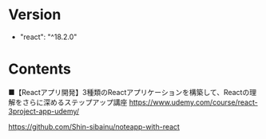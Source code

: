 # Version
- "react": "^18.2.0"

# Contents
■【Reactアプリ開発】3種類のReactアプリケーションを構築して、Reactの理解をさらに深めるステップアップ講座
https://www.udemy.com/course/react-3project-app-udemy/

https://github.com/Shin-sibainu/noteapp-with-react
